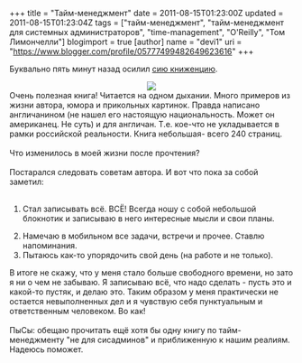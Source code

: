 +++
title = "Тайм-менеджмент"
date = 2011-08-15T01:23:00Z
updated = 2011-08-15T01:23:04Z
tags = ["тайм-менеджмент", "тайм-менеджмент для системных администраторов", "time-management", "O'Reilly", "Том Лимончелли"]
blogimport = true 
[author]
	name = "devi1"
	uri = "https://www.blogger.com/profile/05777499482649623616"
+++

Буквально пять минут назад осилил <a href="http://www.amazon.com/Management-System-Administrators-Thomas-Limoncelli/dp/0596007833/ref=sr_1_1?s=books&amp;ie=UTF8&amp;qid=1313395795&amp;sr=1-1">сию книженцию</a>.<br /><div class="separator" style="clear: both; text-align: center;"><a href="http://4.bp.blogspot.com/-lOse2TITrNg/TkjUrX_3CPI/AAAAAAAAAL4/QP27QfMm_dc/s1600/00114365.jpg" imageanchor="1" style="margin-left: 1em; margin-right: 1em;"><img border="0" src="http://4.bp.blogspot.com/-lOse2TITrNg/TkjUrX_3CPI/AAAAAAAAAL4/QP27QfMm_dc/s1600/00114365.jpg" /></a></div>Очень полезная книга! Читается на одном дыхании. Много примеров из жизни автора, юмора и прикольных картинок. Правда написано англичанином (не нашел его настоящую национальность. Может он американец. Не суть) и для англичан. Т.е. кое-что не укладывается в рамки российской реальности. Книга небольшая- всего 240 страниц.<br /><br />Что изменилось в моей жизни после прочтения?<br /><br /><a name='more'></a>Постарался следовать советам автора. И вот что пока за собой заметил:<br /><br /><ol><li>Стал записывать всё. ВСЁ! Всегда ношу с собой небольшой блокнотик и записываю в него интересные мысли и свои планы.</li>
 <li>Намечаю в мобильном все задачи, встречи и прочее. Ставлю напоминания.</li>
 <li>Пытаюсь как-то упорядочить свой день (на работе и не только).</li>
 </ol>В итоге не скажу, что у меня стало больше свободного времени, но зато я ни о чем не забываю. Я записываю всё, что надо сделать - пусть это и какой-то пустяк, и делаю это. Таким образом у меня практически не остается невыполненных дел и я чувствую себя пунктуальным и ответственным человеком. Во как!<br /><br />ПыСы: обещаю прочитать ещё хотя бы одну книгу по тайм-менеджменту "не для сисадминов" и приближенную к нашим реалиям. Надеюсь поможет.
